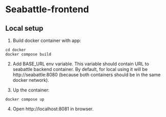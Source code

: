 # Seabattle-frontend

## Local setup

1) Build docker container with app:

```commandline
cd docker
docker compose build
```

2) Add BASE_URL env variable. This variable should contain URL to seabattle backend container.
By default, for local using it will be http://seabattle:8080 (because both containers should be 
in the same docker network).

3) Up the container:

```commandline
docker compose up
```

4) Open http://localhost:8081 in browser.
